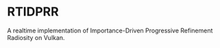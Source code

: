 # RTIDPRR
A realtime implementation of Importance-Driven Progressive Refinement Radiosity on Vulkan. 
